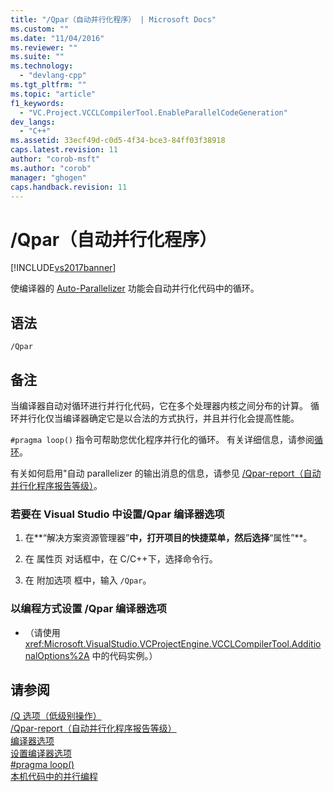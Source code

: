 ```yaml
---
title: "/Qpar（自动并行化程序） | Microsoft Docs"
ms.custom: ""
ms.date: "11/04/2016"
ms.reviewer: ""
ms.suite: ""
ms.technology: 
  - "devlang-cpp"
ms.tgt_pltfrm: ""
ms.topic: "article"
f1_keywords: 
  - "VC.Project.VCCLCompilerTool.EnableParallelCodeGeneration"
dev_langs: 
  - "C++"
ms.assetid: 33ecf49d-c0d5-4f34-bce3-84ff03f38918
caps.latest.revision: 11
author: "corob-msft"
ms.author: "corob"
manager: "ghogen"
caps.handback.revision: 11
---
```

# /Qpar（自动并行化程序）
[!INCLUDE[vs2017banner](../../assembler/inline/includes/vs2017banner.md)]

使编译器的 [Auto\-Parallelizer](../../parallel/auto-parallelization-and-auto-vectorization.md) 功能会自动并行化代码中的循环。  
  
## 语法  
  
```  
/Qpar  
```  
  
## 备注  
 当编译器自动对循环进行并行化代码，它在多个处理器内核之间分布的计算。  循环并行化仅当编译器确定它是以合法的方式执行，并且并行化会提高性能。  
  
 `#pragma loop()` 指令可帮助您优化程序并行化的循环。  有关详细信息，请参阅[循环](../../preprocessor/loop.md)。  
  
 有关如何启用"自动 parallelizer 的输出消息的信息，请参见 [\/Qpar\-report（自动并行化程序报告等级）](../../build/reference/qpar-report-auto-parallelizer-reporting-level.md)。  
  
### 若要在 Visual Studio 中设置\/Qpar 编译器选项  
  
1.  在**“解决方案资源管理器”**中，打开项目的快捷菜单，然后选择**“属性”**。  
  
2.  在 属性页 对话框中，在 C\/C\+\+下，选择命令行。  
  
3.  在 附加选项 框中，输入 `/Qpar`。  
  
### 以编程方式设置 \/Qpar 编译器选项  
  
-   （请使用 <xref:Microsoft.VisualStudio.VCProjectEngine.VCCLCompilerTool.AdditionalOptions%2A> 中的代码实例。）  
  
## 请参阅  
 [\/Q 选项（低级别操作）](../../build/reference/q-options-low-level-operations.md)   
 [\/Qpar\-report（自动并行化程序报告等级）](../../build/reference/qpar-report-auto-parallelizer-reporting-level.md)   
 [编译器选项](../../build/reference/compiler-options.md)   
 [设置编译器选项](../../build/reference/setting-compiler-options.md)   
 [\#pragma loop\(\)](../../preprocessor/loop.md)   
 [本机代码中的并行编程](http://go.microsoft.com/fwlink/?LinkId=263662)